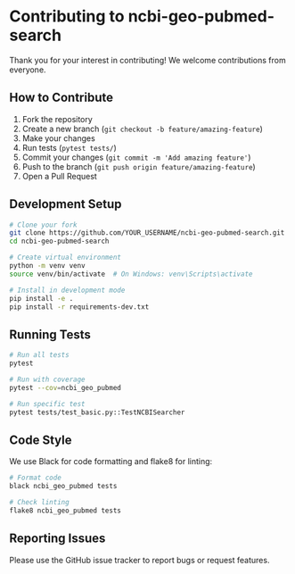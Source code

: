 # Contributing to ncbi-geo-pubmed-search

Thank you for your interest in contributing! We welcome contributions from everyone.

## How to Contribute

1. Fork the repository
2. Create a new branch (`git checkout -b feature/amazing-feature`)
3. Make your changes
4. Run tests (`pytest tests/`)
5. Commit your changes (`git commit -m 'Add amazing feature'`)
6. Push to the branch (`git push origin feature/amazing-feature`)
7. Open a Pull Request

## Development Setup

```bash
# Clone your fork
git clone https://github.com/YOUR_USERNAME/ncbi-geo-pubmed-search.git
cd ncbi-geo-pubmed-search

# Create virtual environment
python -m venv venv
source venv/bin/activate  # On Windows: venv\Scripts\activate

# Install in development mode
pip install -e .
pip install -r requirements-dev.txt
```

## Running Tests

```bash
# Run all tests
pytest

# Run with coverage
pytest --cov=ncbi_geo_pubmed

# Run specific test
pytest tests/test_basic.py::TestNCBISearcher
```

## Code Style

We use Black for code formatting and flake8 for linting:

```bash
# Format code
black ncbi_geo_pubmed tests

# Check linting
flake8 ncbi_geo_pubmed tests
```

## Reporting Issues

Please use the GitHub issue tracker to report bugs or request features.
